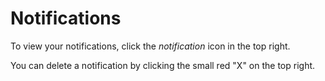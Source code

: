 # Notifications

To view your notifications, click the <i class="fas fa-lg fa-fw fa-bell"><span class="visually-hidden">notification</span></i> icon in the top right.

You can delete a notification by clicking the small red "X" on the top right.
